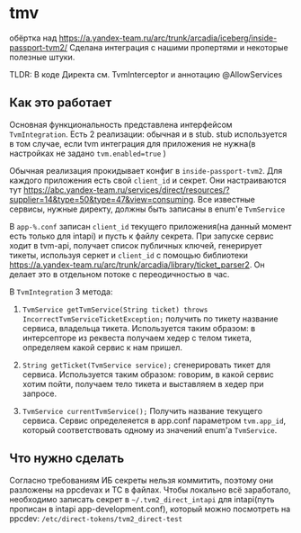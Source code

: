 # tmv
обёртка над https://a.yandex-team.ru/arc/trunk/arcadia/iceberg/inside-passport-tvm2/
Cделана интеграция с нашими пропертями и некоторые полезные штуки.

TLDR: В коде Директа см. TvmInterceptor и аннотацию @AllowServices

## Как это работает

Основная функциональность представлена интерфейсом  `TvmIntegration`. Есть 2 реализации: обычная и в stub. stub используется в том случае, если tvm интеграция для приложения не нужна(в настройках не задано  `tvm.enabled=true` ) <p>
Обычная реализация прокидывает конфиг в  `inside-passport-tvm2`. Для каждого приложения есть свой `client_id` и секрет. Они настраиваются тут https://abc.yandex-team.ru/services/direct/resources/?supplier=14&type=50&type=47&view=consuming.
Все известные сервисы, нужные директу, должны быть записаны в enum'е `TvmService`<p>
В `app-%.conf` записан `client_id` текущего приложения(на данный момент есть только для intapi) и пусть к файлу секрета. При запуске сервис ходит в tvm-api, получает список публичных ключей, генерирует тикеты, используя серкет и `client_id` с помощью библиотеки https://a.yandex-team.ru/arc/trunk/arcadia/library/ticket_parser2.
Он делает это в отдельном потоке с переодичностью в час. <p>
В `TvmIntegration` 3 метода:<p>
1. `TvmService getTvmService(String ticket) throws IncorrectTvmServiceTicketException;`
получить по тикету название сервиса, владельца тикета.
Используется таким образом: в интерсепторе из реквеста получаем хедер с телом тикета, определяем какой сервис к нам пришел. <p>
2. `String getTicket(TvmService service);`
сгенерировать тикет для сервиса.
Используется таким образом: говорим, в какой сервис хотим пойти, получаем тело тикета и выставляем в хедер при запросе.<p>
3. `TvmService currentTvmService();`
Получить название текущего сервиса. Сервис определеяется в app.conf параметром `tvm.app_id`, который соответствовать одному из значений enum'а `TvmService`.
## Что нужно сделать
Согласно требованиям ИБ секреты нельзя коммитить, поэтому они разложены на ppcdevах и ТС в файлах.
Чтобы локально всё заработало, необходимо записать секрет в `~/.tvm2_direct_intapi` для intapi(путь прописан в intapi app-development.conf), который можно посмотреть на ppcdev: `/etc/direct-tokens/tvm2_direct-test`

